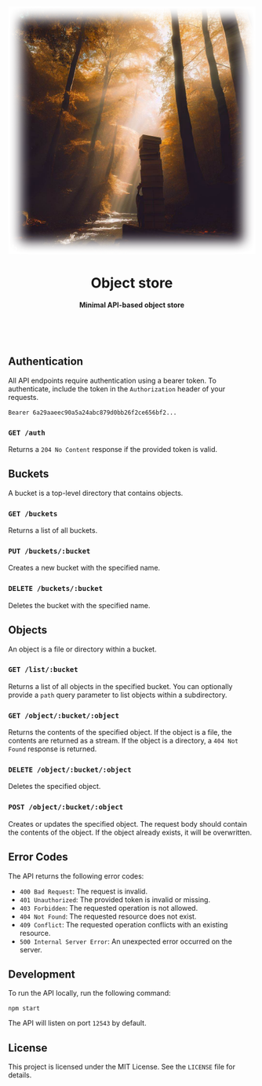 <div align="center">
    <img src="assets/forest.png" width="700" alt="Storm with lightning and red cross">
    <h1>Object store</h1>
    <p>
        <b>Minimal API-based object store</b>
    </p>
    <br>
    <br>
    <br>
</div>

## Authentication

All API endpoints require authentication using a bearer token. To authenticate,
include the token in the `Authorization` header of your requests.

```
Bearer 6a29aaeec90a5a24abc879d0bb26f2ce656bf2...
```

### `GET /auth`

Returns a `204 No Content` response if the provided token is valid.

## Buckets

A bucket is a top-level directory that contains objects.

### `GET /buckets`

Returns a list of all buckets.

### `PUT /buckets/:bucket`

Creates a new bucket with the specified name.

### `DELETE /buckets/:bucket`

Deletes the bucket with the specified name.

## Objects

An object is a file or directory within a bucket.

### `GET /list/:bucket`

Returns a list of all objects in the specified bucket. You can optionally
provide a `path` query parameter to list objects within a subdirectory.

### `GET /object/:bucket/:object`

Returns the contents of the specified object. If the object is a file, the
contents are returned as a stream. If the object is a directory, a `404 Not
Found` response is returned.

### `DELETE /object/:bucket/:object`

Deletes the specified object.

### `POST /object/:bucket/:object`

Creates or updates the specified object. The request body should contain the
contents of the object. If the object already exists, it will be overwritten.

## Error Codes

The API returns the following error codes:

-   `400 Bad Request`: The request is invalid.
-   `401 Unauthorized`: The provided token is invalid or missing.
-   `403 Forbidden`: The requested operation is not allowed.
-   `404 Not Found`: The requested resource does not exist.
-   `409 Conflict`: The requested operation conflicts with an existing resource.
-   `500 Internal Server Error`: An unexpected error occurred on the server.

## Development

To run the API locally, run the following command:

```
npm start
```

The API will listen on port `12543` by default.

## License

This project is licensed under the MIT License. See the `LICENSE` file for
details.
